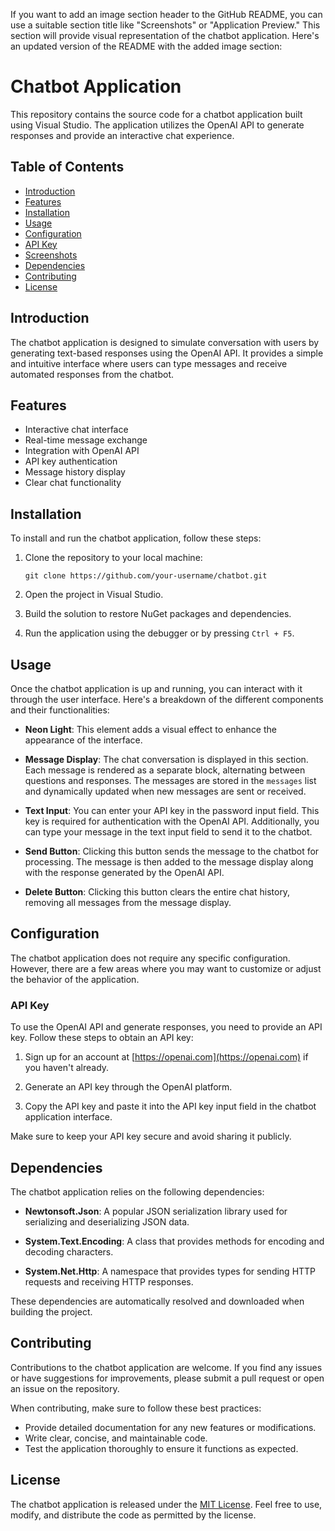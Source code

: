 If you want to add an image section header to the GitHub README, you can use a suitable section title like "Screenshots" or "Application Preview." This section will provide visual representation of the chatbot application. Here's an updated version of the README with the added image section:

# Chatbot Application

This repository contains the source code for a chatbot application built using Visual Studio. The application utilizes the OpenAI API to generate responses and provide an interactive chat experience.

## Table of Contents
- [Introduction](#introduction)
- [Features](#features)
- [Installation](#installation)
- [Usage](#usage)
- [Configuration](#configuration)
- [API Key](#api-key)
- [Screenshots](#screenshots)
- [Dependencies](#dependencies)
- [Contributing](#contributing)
- [License](#license)

## Introduction

The chatbot application is designed to simulate conversation with users by generating text-based responses using the OpenAI API. It provides a simple and intuitive interface where users can type messages and receive automated responses from the chatbot.

## Features

- Interactive chat interface
- Real-time message exchange
- Integration with OpenAI API
- API key authentication
- Message history display
- Clear chat functionality

## Installation

To install and run the chatbot application, follow these steps:

1. Clone the repository to your local machine:

   ```
   git clone https://github.com/your-username/chatbot.git
   ```

2. Open the project in Visual Studio.

3. Build the solution to restore NuGet packages and dependencies.

4. Run the application using the debugger or by pressing `Ctrl + F5`.

## Usage

Once the chatbot application is up and running, you can interact with it through the user interface. Here's a breakdown of the different components and their functionalities:

- **Neon Light**: This element adds a visual effect to enhance the appearance of the interface.

- **Message Display**: The chat conversation is displayed in this section. Each message is rendered as a separate block, alternating between questions and responses. The messages are stored in the `messages` list and dynamically updated when new messages are sent or received.

- **Text Input**: You can enter your API key in the password input field. This key is required for authentication with the OpenAI API. Additionally, you can type your message in the text input field to send it to the chatbot.

- **Send Button**: Clicking this button sends the message to the chatbot for processing. The message is then added to the message display along with the response generated by the OpenAI API.

- **Delete Button**: Clicking this button clears the entire chat history, removing all messages from the message display.

## Configuration

The chatbot application does not require any specific configuration. However, there are a few areas where you may want to customize or adjust the behavior of the application.

### API Key

To use the OpenAI API and generate responses, you need to provide an API key. Follow these steps to obtain an API key:

1. Sign up for an account at [https://openai.com](https://openai.com) if you haven't already.
   
2. Generate an API key through the OpenAI platform.

3. Copy the API key and paste it into the API key input field in the chatbot application interface.

Make sure to keep your API key secure and avoid sharing it publicly.

## Dependencies

The chatbot application relies on the following dependencies:

- **Newtonsoft.Json**: A popular JSON serialization library used for serializing and deserializing JSON data.

- **System.Text.Encoding**: A class that provides methods for encoding and decoding characters.

- **System.Net.Http**: A namespace that provides types for sending HTTP requests and receiving HTTP responses.

These dependencies are automatically resolved and downloaded when building the project.

## Contributing

Contributions to the chatbot application are welcome. If you find any issues or have suggestions for improvements, please submit a pull request or open an issue on the repository.

When contributing, make sure to follow these best practices:

- Provide detailed documentation for any new features or modifications.
- Write clear, concise, and maintainable code.
- Test the application thoroughly to ensure it functions as expected.

## License

The chatbot application is released under the [MIT License](LICENSE). Feel free to use, modify, and distribute the code as permitted by the license.
